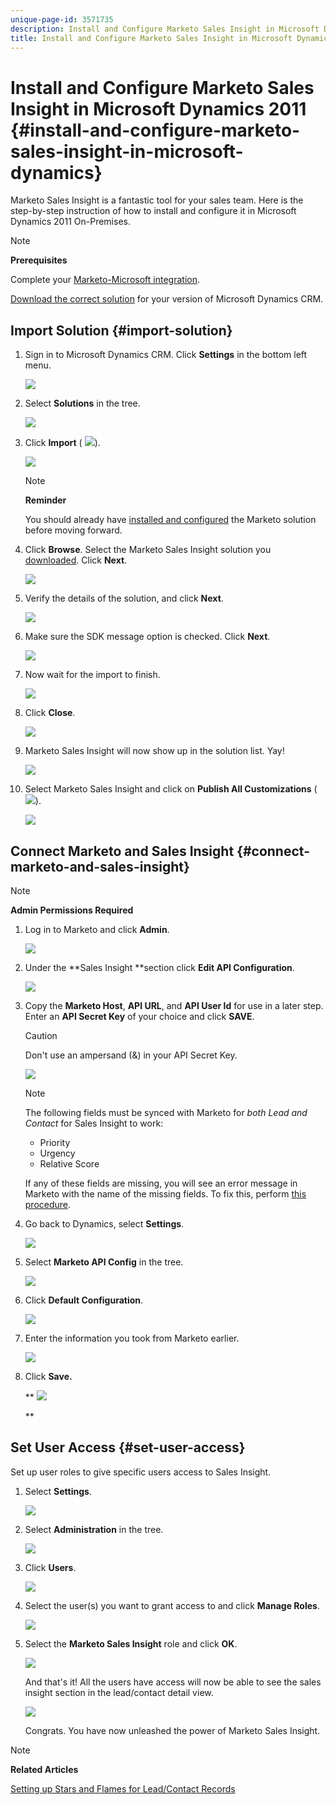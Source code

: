 ```yaml
---
unique-page-id: 3571735
description: Install and Configure Marketo Sales Insight in Microsoft Dynamics 2011 - Marketo Docs - Product Documentation
title: Install and Configure Marketo Sales Insight in Microsoft Dynamics 2011
---
```


# Install and Configure Marketo Sales Insight in Microsoft Dynamics 2011 {#install-and-configure-marketo-sales-insight-in-microsoft-dynamics}

Marketo Sales Insight is a fantastic tool for your sales team. Here is the step-by-step instruction of how to install and configure it in Microsoft Dynamics 2011 On-Premises.

>[!NOTE]
>
>**Prerequisites**
>
>Complete your [Marketo-Microsoft integration](http://docs.marketo.com/x/DoA2).
>
>[Download the correct solution](http://docs.marketo.com/x/LoJo) for your version of Microsoft Dynamics CRM.

## Import Solution {#import-solution}

1. Sign in to Microsoft Dynamics CRM. Click **Settings** in the bottom left menu.

   ![](assets/image2015-5-4-10-3a39-3a44.png)

1. Select **Solutions** in the tree.

   ![](assets/image2015-5-4-10-3a41-3a56.png)

1. Click **Import** ( ![](assets/image2015-5-4-10-3a45-3a44.png)).

   ![](assets/image2015-5-4-10-3a42-3a38.png)

   >[!NOTE]
   >
   >**Reminder**
   >
   >
   >You should already have [installed and configured](install-and-configure-marketo-sales-insight-in-microsoft-dynamics-2011.md) the Marketo solution before moving forward.

1. Click **Browse**. Select the Marketo Sales Insight solution you [downloaded](download-the-marketo-sales-insight-solution-for-microsoft-dynamics.md). Click **Next**.

   ![](assets/image2015-5-4-10-3a55-3a15.png)

1. Verify the details of the solution, and click **Next**.

   ![](assets/image2015-5-4-10-3a57-3a31.png)

1. Make sure the SDK message option is checked. Click **Next**.

   ![](assets/image2015-5-4-11-3a43-3a37.png)

1. Now wait for the import to finish.

   ![](assets/image2015-5-4-11-3a0-3a58.png)

1. Click **Close**.

   ![](assets/crmhand.png)

1. Marketo Sales Insight will now show up in the solution list. Yay!

   ![](assets/image2015-5-4-11-3a2-3a37.png)

1. Select Marketo Sales Insight and click on **Publish All Customizations** ( ![](assets/image2015-5-4-11-3a7-3a8.png)).

   ![](assets/image2015-5-4-11-3a8-3a27.png)

## Connect Marketo and Sales Insight  {#connect-marketo-and-sales-insight}

>[!NOTE]
>
>**Admin Permissions Required**

1. Log in to Marketo and click **Admin**.

   ![](assets/image2014-12-12-9-3a6-3a50.png)

1. Under the **Sales Insight **section click **Edit API Configuration**.

   ![](assets/image2014-12-12-9-3a7-3a0.png)

1. Copy the **Marketo Host**, **API URL**, and **API User Id** for use in a later step. Enter an **API Secret Key** of your choice and click **SAVE**.

   >[!CAUTION]
   >
   >Don't use an ampersand (&) in your API Secret Key.

   ![](assets/image2015-5-4-11-3a16-3a3.png)

   >[!NOTE]
   >
   >The following fields must be synced with Marketo for *both Lead and Contact* for Sales Insight to work:
   >
   >    
   >    
   >    * Priority 
   >    * Urgency
   >    * Relative Score
   >    
   >    
   >If any of these fields are missing, you will see an error message in Marketo with the name of the missing fields. To fix this, perform [this procedure](../../../../product-docs/marketo-sales-insight/msi-for-microsoft-dynamics/setting-up-and-using/required-fields-for-syncing-marketo-with-dynamics.md).

1. Go back to Dynamics, select **Settings**.

   ![](assets/image2015-5-4-10-3a39-3a44.png)

1. Select **Marketo API Config** in the tree.

   ![](assets/image2015-5-4-11-3a22-3a41.png)

1. Click **Default Configuration**.

   ![](assets/image2015-5-4-11-3a26-3a10.png)

1. Enter the information you took from Marketo earlier.

   ![](assets/image2015-5-4-11-3a27-3a16.png)

1. Click **Save.**

   ** ![](assets/image2015-5-4-11-3a28-3a13.png)

   **

##  Set User Access {#set-user-access}

Set up user roles to give specific users access to Sales Insight.

1. Select **Settings**.

   ![](assets/image2015-5-4-11-3a30-3a54.png)

1. Select **Administration** in the tree.

   ![](assets/image2015-5-4-11-3a31-3a39.png)

1. Click **Users**.

   ![](assets/image2015-5-4-11-3a32-3a25.png)

1. Select the user(s) you want to grant access to and click **Manage Roles**.

   ![](assets/image2015-5-4-11-3a35-3a8.png)

1. Select the **Marketo Sales Insight** role and click **OK**.

   ![](assets/image2015-5-4-11-3a36-3a59.png)

   And that's it! All the users have access will now be able to see the sales insight section in the lead/contact detail view.

   ![](assets/image2015-5-4-11-3a39-3a23.png)

   Congrats. You have now unleashed the power of Marketo Sales Insight.

>[!NOTE]
>
>**Related Articles**
>
>[Setting up Stars and Flames for Lead/Contact Records](http://docs.marketo.com/x/BICMAg)

